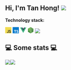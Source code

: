 <h2> Hi, I'm Tan Hong! <img src="https://media.giphy.com/media/mGcNjsfWAjY5AEZNw6/giphy.gif" width="50"></h2>


**Technology stack:**  

<code><img height="20" src="https://raw.githubusercontent.com/github/explore/80688e429a7d4ef2fca1e82350fe8e3517d3494d/topics/javascript/javascript.png"></code>
<code><img height="20" src="https://raw.githubusercontent.com/github/explore/80688e429a7d4ef2fca1e82350fe8e3517d3494d/topics/typescript/typescript.png"></code>
<code><img height="20" src="https://raw.githubusercontent.com/github/explore/80688e429a7d4ef2fca1e82350fe8e3517d3494d/topics/vue/vue.png"></code>
<code><img height="20" src="https://raw.githubusercontent.com/github/explore/80688e429a7d4ef2fca1e82350fe8e3517d3494d/topics/nodejs/nodejs.png"></code>
<img src="https://media.giphy.com/media/WUlplcMpOCEmTGBtBW/giphy.gif" width="30"> 
</br>



<h2>💻 Some stats 💻</h2>

<a href="https://github.com/anuraghazra/github-readme-stats">
  <img align="left" height="210" src="https://github-readme-stats.vercel.app/api?username=tanhrepo&show_icons=true" />
</a>
<a href="https://github.com/anuraghazra/convoychat">
  <img align="left" height="210" src="https://github-readme-stats.vercel.app/api/top-langs/?username=tanhrepo&layout=compact&hide=Jupyter-Notebook" />
</a>
<!--
**tanhrepo/tanhrepo** is a ✨ _special_ ✨ repository because its `README.md` (this file) appears on your GitHub profile.

Here are some ideas to get you started:

- 🔭 I’m currently working on ...
- 🌱 I’m currently learning ...
- 👯 I’m looking to collaborate on ...
- 🤔 I’m looking for help with ...
- 💬 Ask me about ...
- 📫 How to reach me: ...
- 😄 Pronouns: ...
- ⚡ Fun fact: ...
-->
